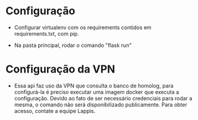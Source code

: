 # Configuração

* Configurar virtualenv com os requirements contidos em requirements.txt, com pip.

* Na pasta principal, rodar o comando "flask run"

# Configuração da VPN 

* Essa api faz uso da VPN que consulta o banco de homolog, para configurá-la é preciso executar uma imagem docker que executa a configuração. 
Devido ao fato de ser necessário credenciais para rodar a mesma, o comando não será disponibilizado publicamente. Para obter acesso, contate a equipe Lappis.
